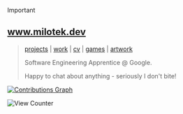 > [!IMPORTANT]  
> ## www.milotek.dev
> > [projects](https://milotek.dev#projects) | [work](https://linkedin.com/in/goated) | [cv](https://milotek.dev#cv) | [games](https://milotek.dev#games) | [artwork](https://milotek.dev#arts)
> >
> > Software Engineering Apprentice @ Google.
> > 
> > Happy to chat about anything - seriously I don't bite!  

[![Contributions Graph](./profile-3d-contrib/profile-night-rainbow.svg)](https://milotek.dev)

![View Counter](https://komarev.com/ghpvc/?username=pixeljammed&style=pixel&base=420&label=views)
 
